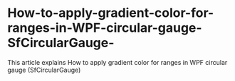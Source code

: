 # How-to-apply-gradient-color-for-ranges-in-WPF-circular-gauge-SfCircularGauge-
This article explains How to apply gradient color for ranges in WPF circular gauge (SfCircularGauge)
